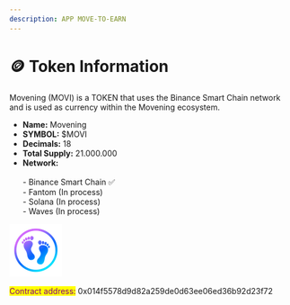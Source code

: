```yaml
---
description: APP MOVE-TO-EARN
---
```


# 🪙 Token Information



Movening (MOVI) is a TOKEN that uses the Binance Smart Chain network and is used as currency within the Movening ecosystem.

* **Name:** Movening&#x20;
* **SYMBOL:** $MOVI
* **Decimals:** 18
* **Total Supply:** 21.000.000
* **Network:** \
  \
  \- Binance Smart Chain ✅\
  \- Fantom (In process)\
  \- Solana (In process)\
  \- Waves (In process)&#x20;

![](.gitbook/assets/as.png)

<mark style="color:purple;">Contract address:</mark> 0x014f5578d9d82a259de0d63ee06ed36b92d23f72
